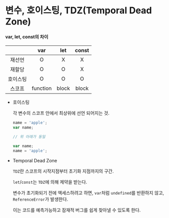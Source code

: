 # 변수, 호이스팅, TDZ(Temporal Dead Zone)

####  var, let, const의 차이

|          |   var    |  let  | const |
| :------: | :------: | :---: | :---: |
|  재선언  |    O     |   X   |   X   |
|  재할당  |    O     |   O   |   X   |
| 호이스팅 |    O     |   O   |   O   |
|  스코프  | function | block | block |

* 호이스팅

  각 변수의 스코프 안에서 최상위에 선언 되어지는 것.

  ```javascript
  name = 'apple';
  var name;
  
  // 위 아래가 동일
  
  var name;
  name = 'apple';
  ```



* Temporal Dead Zone

  `TDZ`란 스코프의 시작지점부터 초기화 지점까지의 구간.

  `let`/`const`는 `TDZ`에 의해 제약을 받는다.

  변수가 초기화되기 전에 액세스하려고 하면, `var`처럼 `undefined`를 반환하지 않고, `ReferenceError`가 발생한다.

  이는 코드를 예측가능하고 잠재적 버그를 쉽게 찾아낼 수 있도록 한다.
